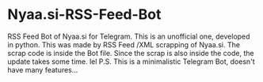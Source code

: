 # Nyaa.si-RSS-Feed-Bot
RSS Feed Bot of Nyaa.si for Telegram.
This is an unofficial one, developed in python.
This was made by RSS Feed /XML scrapping of Nyaa.si.
The scrap code is inside the Bot file.
Since the scrap is also inside the code, the update takes some time. lel
P.S. This is a minimalistic Telegram Bot, doesn't have many features...
